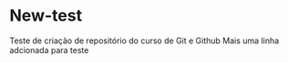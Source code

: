 # New-test
 Teste de criação de repositório do curso de Git e Github
 Mais uma linha adcionada para teste
